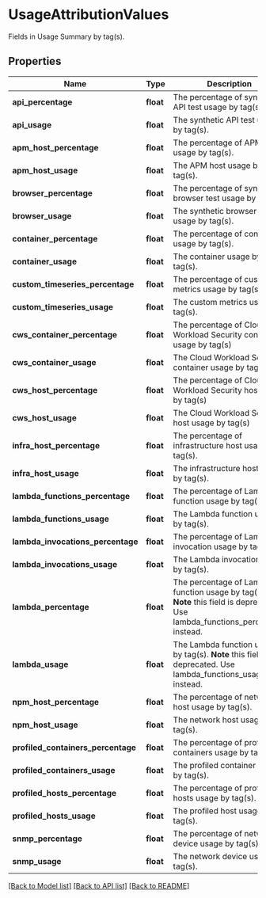 # UsageAttributionValues

Fields in Usage Summary by tag(s).

## Properties
Name | Type | Description | Notes
------------ | ------------- | ------------- | -------------
**api_percentage** | **float** | The percentage of synthetic API test usage by tag(s). | [optional] 
**api_usage** | **float** | The synthetic API test usage by tag(s). | [optional] 
**apm_host_percentage** | **float** | The percentage of APM host usage by tag(s). | [optional] 
**apm_host_usage** | **float** | The APM host usage by tag(s). | [optional] 
**browser_percentage** | **float** | The percentage of synthetic browser test usage by tag(s). | [optional] 
**browser_usage** | **float** | The synthetic browser test usage by tag(s). | [optional] 
**container_percentage** | **float** | The percentage of container usage by tag(s). | [optional] 
**container_usage** | **float** | The container usage by tag(s). | [optional] 
**custom_timeseries_percentage** | **float** | The percentage of custom metrics usage by tag(s). | [optional] 
**custom_timeseries_usage** | **float** | The custom metrics usage by tag(s). | [optional] 
**cws_container_percentage** | **float** | The percentage of Cloud Workload Security container usage by tag(s) | [optional] 
**cws_container_usage** | **float** | The Cloud Workload Security container usage by tag(s) | [optional] 
**cws_host_percentage** | **float** | The percentage of Cloud Workload Security host usage by tag(s) | [optional] 
**cws_host_usage** | **float** | The Cloud Workload Security host usage by tag(s) | [optional] 
**infra_host_percentage** | **float** | The percentage of infrastructure host usage by tag(s). | [optional] 
**infra_host_usage** | **float** | The infrastructure host usage by tag(s). | [optional] 
**lambda_functions_percentage** | **float** | The percentage of Lambda function usage by tag(s). | [optional] 
**lambda_functions_usage** | **float** | The Lambda function usage by tag(s). | [optional] 
**lambda_invocations_percentage** | **float** | The percentage of Lambda invocation usage by tag(s). | [optional] 
**lambda_invocations_usage** | **float** | The Lambda invocation usage by tag(s). | [optional] 
**lambda_percentage** | **float** | The percentage of Lambda function usage by tag(s).  **Note** this field is deprecated. Use lambda_functions_percentage instead. | [optional] 
**lambda_usage** | **float** | The Lambda function usage by tag(s).  **Note** this field is deprecated. Use lambda_functions_usage instead. | [optional] 
**npm_host_percentage** | **float** | The percentage of network host usage by tag(s). | [optional] 
**npm_host_usage** | **float** | The network host usage by tag(s). | [optional] 
**profiled_containers_percentage** | **float** | The percentage of profiled containers usage by tag(s). | [optional] 
**profiled_containers_usage** | **float** | The profiled container usage by tag(s). | [optional] 
**profiled_hosts_percentage** | **float** | The percentage of profiled hosts usage by tag(s). | [optional] 
**profiled_hosts_usage** | **float** | The profiled host usage by tag(s). | [optional] 
**snmp_percentage** | **float** | The percentage of network device usage by tag(s). | [optional] 
**snmp_usage** | **float** | The network device usage by tag(s). | [optional] 

[[Back to Model list]](README.md#documentation-for-models) [[Back to API list]](README.md#documentation-for-api-endpoints) [[Back to README]](README.md)


